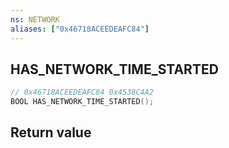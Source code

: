 ```yaml
---
ns: NETWORK
aliases: ["0x46718ACEEDEAFC84"]
---
```

## HAS_NETWORK_TIME_STARTED

```c
// 0x46718ACEEDEAFC84 0x4538C4A2
BOOL HAS_NETWORK_TIME_STARTED();
```


## Return value

